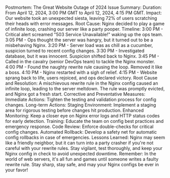 Postmortem: The Great Website Outage of 2024
Issue Summary:
Duration: From April 12, 2024, 3:00 PM GMT to April 12, 2024, 4:15 PM GMT.
Impact: Our website took an unexpected siesta, leaving 72% of users scratching their heads with error messages.
Root Cause: Nginx decided to play a game of infinite loop, crashing our server like a party pooper.
Timeline:
3:00 PM - Critical alert screamed "503 Service Unavailable!" waking up the ops team.
3:05 PM - Ops thought the server was hangry, but it turned out to be a misbehaving Nginx.
3:20 PM - Server load was as chill as a cucumber, suspicion turned to recent config changes.
3:30 PM - Investigated database, but it was innocent. Suspicion shifted back to Nginx.
3:45 PM - Called in the cavalry (senior DevOps team) to tackle the Nginx monster.
4:00 PM - Found the naughty rewrite rule causing the loop. Removed it like a boss.
4:10 PM - Nginx restarted with a sigh of relief.
4:15 PM - Website sprang back to life, users rejoiced, and ops declared victory.
Root Cause and Resolution:
A mischievous rewrite rule in the Nginx config caused an infinite loop, leading to the server meltdown. The rule was promptly evicted, and Nginx got a fresh start.
Corrective and Preventative Measures:
Immediate Actions: Tighten the testing and validation process for config changes.
Long-term Actions:
Staging Environment: Implement a staging area for rigorous testing before changes hit production.
Enhanced Monitoring: Keep a closer eye on Nginx error logs and HTTP status codes for early detection.
Training: Educate the team on config best practices and emergency response.
Code Review: Enforce double-checks for critical config changes.
Automated Rollback: Develop a safety net for automatic config rollbacks in case of emergencies.
Lessons Learned: Nginx may seem like a friendly neighbor, but it can turn into a party crasher if you're not careful with your rewrite rules. Stay vigilant, test thoroughly, and keep your Nginx config in check to avoid unexpected downtime.
Remember: In the world of web servers, it's all fun and games until someone writes a faulty rewrite rule. Stay sharp, stay safe, and may your Nginx configs be ever in your favor!
